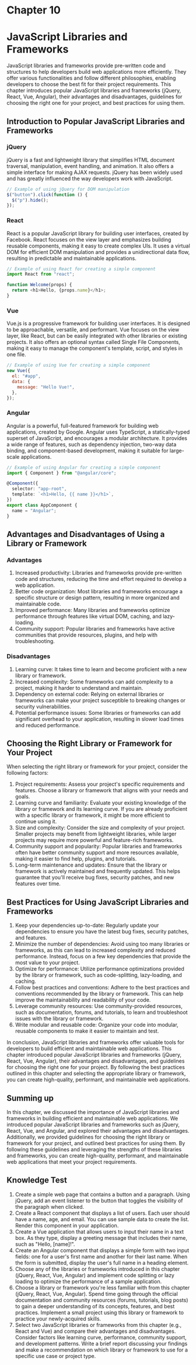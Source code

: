 # Chapter 10

# JavaScript Libraries and Frameworks

JavaScript libraries and frameworks provide pre-written code and structures to help developers build web applications more efficiently. They offer various functionalities and follow different philosophies, enabling developers to choose the best fit for their project requirements. This chapter introduces popular JavaScript libraries and frameworks (jQuery, React, Vue, Angular), their advantages and disadvantages, guidelines for choosing the right one for your project, and best practices for using them.

## Introduction to Popular JavaScript Libraries and Frameworks

### jQuery

jQuery is a fast and lightweight library that simplifies HTML document traversal, manipulation, event handling, and animation. It also offers a simple interface for making AJAX requests. jQuery has been widely used and has greatly influenced the way developers work with JavaScript.

```javascript
// Example of using jQuery for DOM manipulation
$("button").click(function () {
  $("p").hide();
});
```

### React

React is a popular JavaScript library for building user interfaces, created by Facebook. React focuses on the view layer and emphasizes building reusable components, making it easy to create complex UIs. It uses a virtual DOM for efficient DOM manipulation and provides a unidirectional data flow, resulting in predictable and maintainable applications.

```javascript
// Example of using React for creating a simple component
import React from "react";

function Welcome(props) {
  return <h1>Hello, {props.name}</h1>;
}
```

### Vue

Vue.js is a progressive framework for building user interfaces. It is designed to be approachable, versatile, and performant. Vue focuses on the view layer, like React, but can be easily integrated with other libraries or existing projects. It also offers an optional syntax called Single File Components, making it easy to manage the component's template, script, and styles in one file.

```javascript
// Example of using Vue for creating a simple component
new Vue({
  el: "#app",
  data: {
    message: "Hello Vue!",
  },
});
```

### Angular

Angular is a powerful, full-featured framework for building web applications, created by Google. Angular uses TypeScript, a statically-typed superset of JavaScript, and encourages a modular architecture. It provides a wide range of features, such as dependency injection, two-way data binding, and component-based development, making it suitable for large-scale applications.

```typescript
// Example of using Angular for creating a simple component
import { Component } from "@angular/core";

@Component({
  selector: "app-root",
  template: `<h1>Hello, {{ name }}</h1>`,
})
export class AppComponent {
  name = "Angular";
}
```

## Advantages and Disadvantages of Using a Library or Framework

### Advantages

1. Increased productivity: Libraries and frameworks provide pre-written code and structures, reducing the time and effort required to develop a web application.
2. Better code organization: Most libraries and frameworks encourage a specific structure or design pattern, resulting in more organized and maintainable code.
3. Improved performance: Many libraries and frameworks optimize performance through features like virtual DOM, caching, and lazy-loading.
4. Community support: Popular libraries and frameworks have active communities that provide resources, plugins, and help with troubleshooting.

### Disadvantages

1. Learning curve: It takes time to learn and become proficient with a new library or framework.
2. Increased complexity: Some frameworks can add complexity to a project, making it harder to understand and maintain.
3. Dependency on external code: Relying on external libraries or frameworks can make your project susceptible to breaking changes or security vulnerabilities.
4. Potential performance issues: Some libraries or frameworks can add significant overhead to your application, resulting in slower load times and reduced performance.

## Choosing the Right Library or Framework for Your Project

When selecting the right library or framework for your project, consider the following factors:

1. Project requirements: Assess your project's specific requirements and features. Choose a library or framework that aligns with your needs and goals.
2. Learning curve and familiarity: Evaluate your existing knowledge of the library or framework and its learning curve. If you are already proficient with a specific library or framework, it might be more efficient to continue using it.
3. Size and complexity: Consider the size and complexity of your project. Smaller projects may benefit from lightweight libraries, while larger projects may require more powerful and feature-rich frameworks.
4. Community support and popularity: Popular libraries and frameworks often have better community support and more resources available, making it easier to find help, plugins, and tutorials.
5. Long-term maintenance and updates: Ensure that the library or framework is actively maintained and frequently updated. This helps guarantee that you'll receive bug fixes, security patches, and new features over time.

## Best Practices for Using JavaScript Libraries and Frameworks

1. Keep your dependencies up-to-date: Regularly update your dependencies to ensure you have the latest bug fixes, security patches, and features.
2. Minimize the number of dependencies: Avoid using too many libraries or frameworks, as this can lead to increased complexity and reduced performance. Instead, focus on a few key dependencies that provide the most value to your project.
3. Optimize for performance: Utilize performance optimizations provided by the library or framework, such as code-splitting, lazy-loading, and caching.
4. Follow best practices and conventions: Adhere to the best practices and conventions recommended by the library or framework. This can help improve the maintainability and readability of your code.
5. Leverage community resources: Use community-provided resources, such as documentation, forums, and tutorials, to learn and troubleshoot issues with the library or framework.
6. Write modular and reusable code: Organize your code into modular, reusable components to make it easier to maintain and test.

In conclusion, JavaScript libraries and frameworks offer valuable tools for developers to build efficient and maintainable web applications. This chapter introduced popular JavaScript libraries and frameworks (jQuery, React, Vue, Angular), their advantages and disadvantages, and guidelines for choosing the right one for your project. By following the best practices outlined in this chapter and selecting the appropriate library or framework, you can create high-quality, performant, and maintainable web applications.

## Summing up

In this chapter, we discussed the importance of JavaScript libraries and frameworks in building efficient and maintainable web applications. We introduced popular JavaScript libraries and frameworks such as jQuery, React, Vue, and Angular, and explored their advantages and disadvantages. Additionally, we provided guidelines for choosing the right library or framework for your project, and outlined best practices for using them. By following these guidelines and leveraging the strengths of these libraries and frameworks, you can create high-quality, performant, and maintainable web applications that meet your project requirements.

## Knowledge Test

1. Create a simple web page that contains a button and a paragraph. Using jQuery, add an event listener to the button that toggles the visibility of the paragraph when clicked.
2. Create a React component that displays a list of users. Each user should have a name, age, and email. You can use sample data to create the list. Render this component in your application.
3. Create a Vue application that allows users to input their name in a text box. As they type, display a greeting message that includes their name, such as "Hello, [name]!".
4. Create an Angular component that displays a simple form with two input fields: one for a user's first name and another for their last name. When the form is submitted, display the user's full name in a heading element.
5. Choose any of the libraries or frameworks introduced in this chapter (jQuery, React, Vue, Angular) and implement code splitting or lazy loading to optimize the performance of a sample application.
6. Choose a library or framework you're less familiar with from this chapter (jQuery, React, Vue, Angular). Spend time going through the official documentation and community resources (forums, tutorials, blog posts) to gain a deeper understanding of its concepts, features, and best practices. Implement a small project using this library or framework to practice your newly-acquired skills.
7. Select two JavaScript libraries or frameworks from this chapter (e.g., React and Vue) and compare their advantages and disadvantages. Consider factors like learning curve, performance, community support, and development patterns. Write a brief report discussing your findings and make a recommendation on which library or framework to use for a specific use case or project type.
